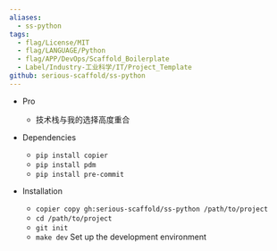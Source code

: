 ```yaml
---
aliases:
  - ss-python
tags:
  - flag/License/MIT
  - flag/LANGUAGE/Python
  - flag/APP/DevOps/Scaffold_Boilerplate
  - Label/Industry-工业科学/IT/Project_Template
github: serious-scaffold/ss-python
---
```


- Pro
    - 技术栈与我的选择高度重合

- Dependencies
    - `pip install copier`
    - `pip install pdm`
    - `pip install pre-commit`

- Installation
    - `copier copy gh:serious-scaffold/ss-python /path/to/project`
    - `cd /path/to/project`
    - `git init`
    - `make dev` Set up the development environment
